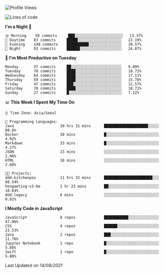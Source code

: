 <!--START_SECTION:waka-->
![Profile Views](http://img.shields.io/badge/Profile%20Views-0-blue)

![Lines of code](https://img.shields.io/badge/From%20Hello%20World%20I%27ve%20Written-92525%20lines%20of%20code-blue)

**I'm a Night 🦉** 

```text
🌞 Morning    50 commits     ███░░░░░░░░░░░░░░░░░░░░░░   13.37% 
🌆 Daytime    83 commits     █████░░░░░░░░░░░░░░░░░░░░   22.19% 
🌃 Evening    148 commits    ██████████░░░░░░░░░░░░░░░   39.57% 
🌙 Night      93 commits     ██████░░░░░░░░░░░░░░░░░░░   24.87%

```
📅 **I'm Most Productive on Tuesday** 

```text
Monday       37 commits     ██░░░░░░░░░░░░░░░░░░░░░░░   9.89% 
Tuesday      70 commits     ████░░░░░░░░░░░░░░░░░░░░░   18.72% 
Wednesday    64 commits     ████░░░░░░░░░░░░░░░░░░░░░   17.11% 
Thursday     59 commits     ████░░░░░░░░░░░░░░░░░░░░░   15.78% 
Friday       47 commits     ███░░░░░░░░░░░░░░░░░░░░░░   12.57% 
Saturday     70 commits     ████░░░░░░░░░░░░░░░░░░░░░   18.72% 
Sunday       27 commits     █░░░░░░░░░░░░░░░░░░░░░░░░   7.22%

```


📊 **This Week I Spent My Time On** 

```text
⌚︎ Time Zone: Asia/Seoul

💬 Programming Languages: 
Java                     10 hrs 31 mins      ████████████████████░░░░░   80.8% 
Docker                   38 mins             █░░░░░░░░░░░░░░░░░░░░░░░░   4.92% 
Markdown                 33 mins             █░░░░░░░░░░░░░░░░░░░░░░░░   4.27% 
JSON                     23 mins             ░░░░░░░░░░░░░░░░░░░░░░░░░   2.98% 
HTML                     16 mins             ░░░░░░░░░░░░░░░░░░░░░░░░░   2.08%

🐱‍💻 Projects: 
ddd-kitchenpos           11 hrs 32 mins      ██████████████████████░░░   88.54% 
hongaeting-v3-be         1 hr 23 mins        ██░░░░░░░░░░░░░░░░░░░░░░░   10.64% 
ddd-legacy               6 mins              ░░░░░░░░░░░░░░░░░░░░░░░░░   0.82%

```

**I Mostly Code in JavaScript** 

```text
JavaScript               8 repos             ███████████░░░░░░░░░░░░░░   47.06% 
CSS                      4 repos             ██████░░░░░░░░░░░░░░░░░░░   23.53% 
Java                     2 repos             ███░░░░░░░░░░░░░░░░░░░░░░   11.76% 
Jupyter Notebook         1 repo              █░░░░░░░░░░░░░░░░░░░░░░░░   5.88% 
Swift                    1 repo              █░░░░░░░░░░░░░░░░░░░░░░░░   5.88%

```



 Last Updated on 14/08/2021
<!--END_SECTION:waka-->
